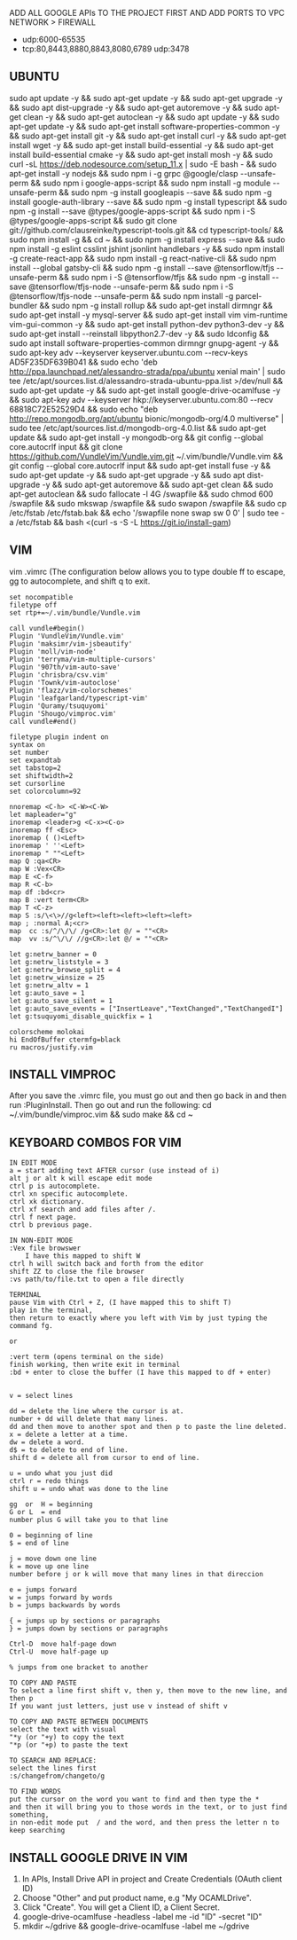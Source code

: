 

ADD ALL GOOGLE APIs TO THE PROJECT FIRST AND 
ADD PORTS TO VPC NETWORK > FIREWALL

- udp:6000-65535
- tcp:80,8443,8880,8843,8080,6789 udp:3478


## UBUNTU

sudo apt update -y && sudo apt-get update -y && sudo apt-get upgrade -y && sudo apt dist-upgrade -y && sudo apt-get autoremove -y && sudo apt-get clean -y && sudo apt-get autoclean -y && sudo apt update -y && sudo apt-get update -y && sudo apt-get install software-properties-common -y && sudo apt-get install git -y && sudo apt-get install curl -y && sudo apt-get install wget -y && sudo apt-get install build-essential -y && sudo apt-get install build-essential cmake -y && sudo apt-get install mosh -y && sudo curl -sL https://deb.nodesource.com/setup_11.x | sudo -E bash - && sudo apt-get install -y nodejs && sudo npm i -g grpc @google/clasp --unsafe-perm && sudo npm i google-apps-script && sudo npm install -g module --unsafe-perm && sudo npm -g install googleapis --save && sudo npm -g install google-auth-library --save && sudo npm -g install typescript && sudo npm -g install --save @types/google-apps-script && sudo npm i -S @types/google-apps-script && sudo git clone git://github.com/clausreinke/typescript-tools.git && cd typescript-tools/ && sudo npm install -g && cd ~ && sudo npm -g install express --save && sudo npm install -g eslint csslint jshint jsonlint handlebars -y && sudo npm install -g create-react-app && sudo npm install -g react-native-cli && sudo npm install --global gatsby-cli && sudo npm -g install --save @tensorflow/tfjs --unsafe-perm && sudo npm i -S @tensorflow/tfjs && sudo npm -g install --save @tensorflow/tfjs-node --unsafe-perm && sudo npm i -S @tensorflow/tfjs-node --unsafe-perm && sudo npm install -g parcel-bundler && sudo npm -g install rollup && sudo apt-get install dirmngr && sudo apt-get install -y mysql-server && sudo apt-get install vim vim-runtime vim-gui-common -y && sudo apt-get install python-dev python3-dev -y && sudo apt-get install --reinstall libpython2.7-dev -y && sudo ldconfig && sudo apt install software-properties-common dirmngr gnupg-agent -y && sudo apt-key adv --keyserver keyserver.ubuntu.com --recv-keys AD5F235DF639B041 && sudo echo 'deb http://ppa.launchpad.net/alessandro-strada/ppa/ubuntu xenial main' | sudo tee /etc/apt/sources.list.d/alessandro-strada-ubuntu-ppa.list >/dev/null && sudo apt-get update -y && sudo apt-get install google-drive-ocamlfuse -y && sudo apt-key adv --keyserver hkp://keyserver.ubuntu.com:80 --recv 68818C72E52529D4 && sudo echo "deb http://repo.mongodb.org/apt/ubuntu bionic/mongodb-org/4.0 multiverse" | sudo tee /etc/apt/sources.list.d/mongodb-org-4.0.list && sudo apt-get update && sudo apt-get install -y mongodb-org && git config --global core.autocrlf input && git clone https://github.com/VundleVim/Vundle.vim.git ~/.vim/bundle/Vundle.vim && git config --global core.autocrlf input && sudo apt-get install fuse -y && sudo apt-get update -y && sudo apt-get upgrade -y && sudo apt dist-upgrade -y && sudo apt-get autoremove && sudo apt-get clean && sudo apt-get autoclean && sudo fallocate -l 4G /swapfile && sudo chmod 600 /swapfile && sudo mkswap /swapfile && sudo swapon /swapfile && sudo cp /etc/fstab /etc/fstab.bak && echo '/swapfile none swap sw 0 0' | sudo tee -a /etc/fstab && bash <(curl -s -S -L https://git.io/install-gam)


## VIM
vim .vimrc
(The configuration below allows you to type double ff to escape, gg to autocomplete, and shift q to exit.
```
set nocompatible
filetype off
set rtp+=~/.vim/bundle/Vundle.vim

call vundle#begin()
Plugin 'VundleVim/Vundle.vim'
Plugin 'maksimr/vim-jsbeautify'
Plugin 'moll/vim-node'
Plugin 'terryma/vim-multiple-cursors'
Plugin '907th/vim-auto-save'
Plugin 'chrisbra/csv.vim'
Plugin 'Townk/vim-autoclose'
Plugin 'flazz/vim-colorschemes'
Plugin 'leafgarland/typescript-vim'
Plugin 'Quramy/tsuquyomi'
Plugin 'Shougo/vimproc.vim'
call vundle#end()

filetype plugin indent on
syntax on
set number
set expandtab
set tabstop=2
set shiftwidth=2
set cursorline
set colorcolumn=92

nnoremap <C-h> <C-W><C-W> 
let mapleader="g" 
inoremap <leader>g <C-x><C-o>   
inoremap ff <Esc> 
inoremap ( ()<Left>
inoremap ' ''<Left>
inoremap " ""<Left>
map Q :qa<CR>
map W :Vex<CR> 
map E <C-f>  
map R <C-b>
map df :bd<cr>
map B :vert term<CR>
map T <C-z>
map S :s/\<\>//g<left><left><left><left><left>
map ; :normal A;<cr>
map  cc :s/^/\/\/ /g<CR>:let @/ = ""<CR>
map  vv :s/^\/\/ //g<CR>:let @/ = ""<CR> 

let g:netrw_banner = 0
let g:netrw_liststyle = 3
let g:netrw_browse_split = 4
let g:netrw_winsize = 25
let g:netrw_altv = 1
let g:auto_save = 1
let g:auto_save_silent = 1
let g:auto_save_events = ["InsertLeave","TextChanged","TextChangedI"]
let g:tsuquyomi_disable_quickfix = 1

colorscheme molokai
hi EndOfBuffer ctermfg=black
ru macros/justify.vim
```
## INSTALL VIMPROC
After you save the .vimrc file, you must go out and then go back in and then run :PluginInstall. Then go out and run the following: cd ~/.vim/bundle/vimproc.vim && sudo make && cd ~

## KEYBOARD COMBOS FOR VIM
```
IN EDIT MODE      
a = start adding text AFTER cursor (use instead of i)      
alt j or alt k will escape edit mode
ctrl p is autocomplete. 
ctrl xn specific autocomplete.  
ctrl xk dictionary. 
ctrl xf search and add files after /. 
ctrl f next page.  
ctrl b previous page.  

IN NON-EDIT MODE
:Vex file browswer
    I have this mapped to shift W
ctrl h will switch back and forth from the editor    
shift ZZ to close the file browser
:vs path/to/file.txt to open a file directly

TERMINAL
pause Vim with Ctrl + Z, (I have mapped this to shift T)
play in the terminal,
then return to exactly where you left with Vim by just typing the command fg.

or

:vert term (opens terminal on the side)
finish working, then write exit in terminal 
:bd + enter to close the buffer (I have this mapped to df + enter)


v = select lines

dd = delete the line where the cursor is at.  
number + dd will delete that many lines. 
dd and then move to another spot and then p to paste the line deleted.  
x = delete a letter at a time. 
dw = delete a word. 
d$ = to delete to end of line. 
shift d = delete all from cursor to end of line. 

u = undo what you just did 
ctrl r = redo things
shift u = undo what was done to the line

gg  or  H = beginning
G or L  = end
number plus G will take you to that line

0 = beginning of line
$ = end of line

j = move down one line
k = move up one line
number before j or k will move that many lines in that direccion

e = jumps forward
w = jumps forward by words
b = jumps backwards by words

{ = jumps up by sections or paragraphs
} = jumps down by sections or paragraphs

Ctrl-D  move half-page down
Ctrl-U  move half-page up

% jumps from one bracket to another

TO COPY AND PASTE
To select a line first shift v, then y, then move to the new line, and then p
If you want just letters, just use v instead of shift v

TO COPY AND PASTE BETWEEN DOCUMENTS
select the text with visual
"*y (or "+y) to copy the text
"*p (or "+p) to paste the text

TO SEARCH AND REPLACE:
select the lines first
:s/changefrom/changeto/g

TO FIND WORDS
put the cursor on the word you want to find and then type the * 
and then it will bring you to those words in the text, or to just find something, 
in non-edit mode put  / and the word, and then press the letter n to keep searching
```


## INSTALL GOOGLE DRIVE IN VIM
1. In APIs, Install Drive API in project and Create Credentials (OAuth client ID)
2. Choose "Other" and put product name, e.g "My OCAMLDrive".
3. Click "Create". You will get a Client ID, a Client Secret.
4. google-drive-ocamlfuse -headless -label me -id "ID" -secret "ID"
5. mkdir ~/gdrive && google-drive-ocamlfuse -label me ~/gdrive
